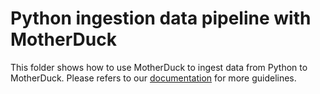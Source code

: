 # Python ingestion data pipeline with MotherDuck

This folder shows how to use MotherDuck to ingest data from Python to MotherDuck. Please refers to our [documentation](https://motherduck.com/docs/key-tasks/loading-data-into-motherduck/loading-data-md-python/) for more guidelines.


